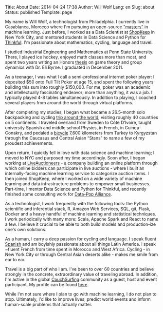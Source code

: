 Title: About
Date: 2014-04-24 17:38
Author: Will Wolf
Lang: en
Slug: about
Status: published
Template: page

My name is Will Wolf, a technologist from Philadelphia. I currently live in Casablanca, Morocco where I'm pursuing an open-source ["masters"]({filename}/articles/my-open-source-machine-learning-masters-in-casablanca-morocco.md) in machine learning. Just before, I worked as a Data Scientist at [ShopKeep](https://www.shopkeep.com) in New York City, and mentored students in Data Science and Python for [Thinkful](http://thinkful.com/). I'm passionate about mathematics, cycling, language and travel.

I studied Industrial Engineering and Mathematics at Penn State University. There, I played ice hockey, enjoyed math classes more than most, and spent two years writing an Honors [thesis](https://honors-prod.sas.psu.edu/catalog/1947) on game theory and group dynamics with Dr. Eli Byrne. I graduated in December 2011.

As a teenager, I was what I call a semi-professional internet poker player: I deposited $50 onto Full Tilt Poker at age 15, and spent the following years building this sum into roughly $150,000. For me, poker was an academic and intellectually fascinating endeavor; more than anything, it was a job. I typically played 4-8 tables simultaneously. In addition to playing, I coached several players from around the world through virtual platforms.

After completing my studies, I began what became a 26.5-month solo backpacking and cycling [trip around the world](http://www.willtravellife.com), visiting roughly 40 countries on 5 continents. I traveled overland from Sweden to Côte D’Ivoire, taught university Spanish and middle school Physics, in French, in Guinea-Conakry, and pedaled a [bicycle](http://willtravellife.com/category/will-bikes-central-asia/) 7,600 kilometers from Turkey to Kyrgyzstan through the Caucasus and Central Asian “Stans” to name a few of my proudest achievements.

Upon return, I quickly fell in love with data science and machine learning; I moved to NYC and purposed my time accordingly. Soon after, I began working at [LiveAuctioneers](https://www.liveauctioneers.com) - a company building an online platform through which online bidders can participate in live auctions - where I built an internally-facing machine learning service to categorize auction items. I then joined ShopKeep, where I worked on a wide variety of machine learning and data infrastructure problems to empower small businesses. Part-time, I mentor Data Science and Python for Thinkful, and recently finished some consulting work for [Data-Pop Alliance](http://www.datapopalliance.org).

As a technologist, I work frequently with the following tools: the Python scientific and inferential stack, R, Amazon Web Services, SQL, git, Flask, Docker and a heavy handful of machine learning and statistical techniques. I work periodically with many more: Scala, Apache Spark and React to name a few. I believe it crucial to be able to both build models and production-ize one's own solutions.

As a human, I carry a deep passion for cycling and language. I speak fluent [Spanish](https://www.youtube.com/watch?v=xqO0KW3O9uU) and am boyishly passionate about all things Latin America. I speak ~fluent French from time spent in Morocco and West Africa. Cycling - in New York City or through Central Asian deserts alike - makes me smile from ear to ear.

Travel is a big part of who I am. I've been to over 60 countries and believe strongly in the concrete, extraordinary value of traveling abroad. In addition, I'm active in the global [CouchSurfing](https://www.couchsurfing.com/) community as a guest, host and event participant. My profile can be found [here](https://www.couchsurfing.com/people/willw9).

While I'm not sure where I plan to go with machine learning, I do not plan to stop. Ultimately, I'd like to improve lives, predict world events and inform human-scale problems that actually matter.
